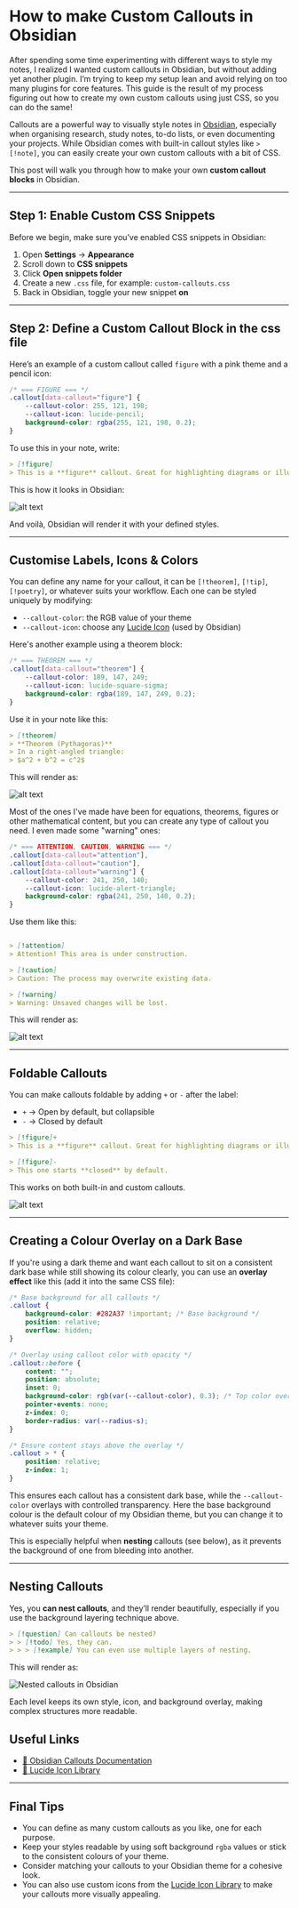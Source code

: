 # How to make Custom Callouts in Obsidian

After spending some time experimenting with different ways to style my notes, I realized I wanted custom callouts in Obsidian, but without adding yet another plugin. I’m trying to keep my setup lean and avoid relying on too many plugins for core features. This guide is the result of my process figuring out how to create my own custom callouts using just CSS, so you can do the same!

Callouts are a powerful way to visually style notes in [Obsidian](https://obsidian.md), especially when organising research, study notes, to-do lists, or even documenting your projects. While Obsidian comes with built-in callout styles like `> [!note]`, you can easily create your own custom callouts with a bit of CSS.

This post will walk you through how to make your own **custom callout blocks** in Obsidian.

---

## Step 1: Enable Custom CSS Snippets

Before we begin, make sure you’ve enabled CSS snippets in Obsidian:

1. Open **Settings** → **Appearance**
2. Scroll down to **CSS snippets**
3. Click **Open snippets folder**
4. Create a new `.css` file, for example: `custom-callouts.css`
5. Back in Obsidian, toggle your new snippet **on**

---

## Step 2: Define a Custom Callout Block in the css file

Here’s an example of a custom callout called `figure` with a pink theme and a pencil icon:

```css
/* === FIGURE === */
.callout[data-callout="figure"] {
    --callout-color: 255, 121, 198;
    --callout-icon: lucide-pencil;
    background-color: rgba(255, 121, 198, 0.2);
}
```

To use this in your note, write:

```markdown
> [!figure]
> This is a **figure** callout. Great for highlighting diagrams or illustrations.
```

This is how it looks in Obsidian:

![alt text](../../img/blogs/obsidian-callouts/fig1.png)

And voilà, Obsidian will render it with your defined styles.

---

## Customise Labels, Icons & Colors

You can define any name for your callout, it can be `[!theorem]`, `[!tip]`, `[!poetry]`, or whatever suits your workflow. Each one can be styled uniquely by modifying:

* `--callout-color`: the RGB value of your theme
* `--callout-icon`: choose any [Lucide Icon](https://lucide.dev/) (used by Obsidian)

Here's another example using a theorem block:

```css
/* === THEOREM === */
.callout[data-callout="theorem"] {
    --callout-color: 189, 147, 249;
    --callout-icon: lucide-square-sigma;
    background-color: rgba(189, 147, 249, 0.2);
}
```

Use it in your note like this:

```markdown
> [!theorem]
> **Theorem (Pythagoras)**  
> In a right-angled triangle:  
> $a^2 + b^2 = c^2$
```

This will render as:

![alt text](../../img/blogs/obsidian-callouts/fig2.png)

Most of the ones I've made have been for equations, theorems, figures or other mathematical content, but you can create any type of callout you need. I even made some "warning" ones:

```css
/* === ATTENTION, CAUTION, WARNING === */
.callout[data-callout="attention"],
.callout[data-callout="caution"],
.callout[data-callout="warning"] {
    --callout-color: 241, 250, 140;
    --callout-icon: lucide-alert-triangle;
    background-color: rgba(241, 250, 140, 0.2);
}
```

Use them like this:

```markdown

> [!attention]
> Attention! This area is under construction.

> [!caution]
> Caution: The process may overwrite existing data.

> [!warning]
> Warning: Unsaved changes will be lost.
```

This will render as:

![alt text](../../img/blogs/obsidian-callouts/fig3.png)

---

## Foldable Callouts

You can make callouts foldable by adding `+` or `-` after the label:

* `+` → Open by default, but collapsible
* `-` → Closed by default

```markdown
> [!figure]+
> This is a **figure** callout. Great for highlighting diagrams or illustrations.

> [!figure]-
> This one starts **closed** by default.
```

This works on both built-in and custom callouts.

![alt text](../../img/blogs/obsidian-callouts/fig4.png)

---

## Creating a Colour Overlay on a Dark Base

If you're using a dark theme and want each callout to sit on a consistent dark base while still showing its colour clearly, you can use an **overlay effect** like this (add it into the same CSS file):

```css
/* Base background for all callouts */
.callout {
    background-color: #282A37 !important; /* Base background */
    position: relative;
    overflow: hidden;
}

/* Overlay using callout color with opacity */
.callout::before {
    content: "";
    position: absolute;
    inset: 0;
    background-color: rgb(var(--callout-color), 0.3); /* Top color overlay */
    pointer-events: none;
    z-index: 0;
    border-radius: var(--radius-s);
}

/* Ensure content stays above the overlay */
.callout > * {
    position: relative;
    z-index: 1;
}
```

This ensures each callout has a consistent dark base, while the `--callout-color` overlays with controlled transparency. Here the base background colour is the default colour of my Obsidian theme, but you can change it to whatever suits your theme.

This is especially helpful when **nesting** callouts (see below), as it prevents the background of one from bleeding into another.

---

## Nesting Callouts

Yes, you **can nest callouts**, and they’ll render beautifully, especially if you use the background layering technique above.

```markdown
> [!question] Can callouts be nested?
> > [!todo] Yes, they can.
> > > [!example] You can even use multiple layers of nesting.
```

This will render as:

![Nested callouts in Obsidian](../../img/blogs/obsidian-callouts/fig5.png)

Each level keeps its own style, icon, and background overlay, making complex structures more readable.

## Useful Links

* [📘 Obsidian Callouts Documentation](https://help.obsidian.md/Editing+and+formatting/Callouts)
* [🎨 Lucide Icon Library](https://lucide.dev/)

---

## Final Tips

* You can define as many custom callouts as you like, one for each purpose.
* Keep your styles readable by using soft background `rgba` values or stick to the consistent colours of your theme.
* Consider matching your callouts to your Obsidian theme for a cohesive look.
* You can also use custom icons from the [Lucide Icon Library](https://lucide.dev/) to make your callouts more visually appealing.
